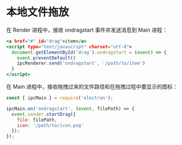 # 本地文件拖放
在 Render 进程中，接收 ondragstart 事件并发送消息到 Main 进程：  
```htm
<a href="#" id="drag">item</a>
<script type="text/javascript" charset="utf-8">
  document.getElementById('drag').ondragstart = (event) => {
    event.preventDefault()
    ipcRenderer.send('ondragstart', '/path/to/item')
  }
</script>
```
在 Main 进程中，接收拖拽过来的文件路径和在拖拽过程中要显示的图标：  
```js
const { ipcMain } = require('electron');

ipcMain.on('ondragstart', (event, filePath) => {
  event.sender.startDrag({
    file: filePath,
    icon: '/path/to/icon.png'
  });
});
```
